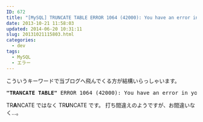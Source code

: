 ```yaml
---
ID: 672
title: "[MySQL] TRUNCATE TABLE ERROR 1064 (42000): You have an error in your SQL syntax;"
date: 2013-10-21 11:58:03
updated: 2014-06-20 10:31:11
slug: 20131021115803.html
categories:
  - dev
tags:
  - MySQL
  - エラー
---
```


こういうキーワードで当ブログへ飛んでくる方が結構いらっしゃいます。

<pre><strong>"TRANCATE TABLE"</strong> ERROR 1064 (42000): You have an error in your SQL syntax;</pre>

<!--more-->

TR<b>A</b>NCATE ではなく TR<b>U</b>NCATE です。
打ち間違えのようですが、お間違いなく…。
